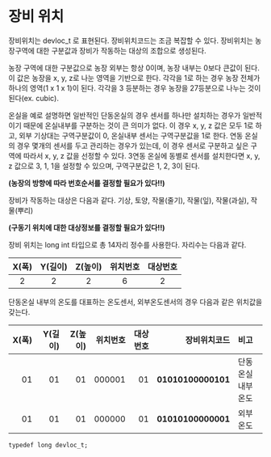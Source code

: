 # 장비 위치

장비위치는 devloc_t 로 표현된다. 장비위치코드는 조금 복잡할 수 있다. 장비위치는 농장구역에 대한 구분값과 장비가 작동하는 대상의 조합으로 생성된다.


농장 구역에 대한 구분값으로 농장 외부는 항상 0이며, 농장 내부는 0보다 큰값이 된다. 이 값은 농장을 x, y, z로 나눈 영역을 기반으로 한다. 각각을 1로 하는 경우 농장 전체가 하나의 영역(1 x 1 x 1)이 된다. 각각을 3 등분하는 경우 농장을 27등분으로 나누는 것이 된다(ex. cubic).


온실을 예로 설명하면 일반적인 단동온실의 경우 센서를 하나만 설치하는 경우가 일반적이기 때문에 온실내부를 구분하는 것이 큰 의미가 없다. 이 경우 x, y, z 값은 모두 1로 하고, 외부 기상대는 구역구분값이 0, 온실내부 센서는 구역구분값을 1로 한다. 연동 온실의 경우 몇개의 센서를 두고 관리하는 경우가 있는데, 이 경우 센서로 구분하고 싶은 구역에 따라서 x, y, z 값을 선정할 수 있다. 3연동 온실에 동별로 센서를 설치한다면 x, y, z 값으로 3, 1, 1을 설정할 수 있으며, 구역구분값은 1, 2, 3이 된다. 


**(농장의 방향에 따라 번호순서를 결정할 필요가 있다!!)**


장비가 작동하는 대상은 다음과 같다.
기상, 토양, 작물(줄기), 작물(잎), 작물(과실), 작물(뿌리)


**(구동기 위치에 대한 대상정보를 결정할 필요가 있다!!)**


장비 위치는 long int 타입으로 총 14자리 정수를 사용한다. 자리수는 다음과 같다.

| X(폭) | Y(길이) | Z(높이) | 위치번호 | 대상번호 |
|:--------:|:--------:|:--------:|:--------:|:--------:|
| 2 | 2 | 2 | 6 | 2|

단동온실 내부의 온도를 대표하는 온도센서, 외부온도센서의 경우 다음과 같은 위치값을 갖는다.

| X(폭) | Y(길이) | Z(높이) | 위치번호 | 대상번호 | **장비위치코드** | 비고 | 
|--------:|--------:|--------:|--------:|--------:|--------:|:--------|
| 01  | 01 | 01 | 000001 | 01| **01010100000101** | 단동온실내부온도 |
| 01  | 01 | 01 | 000000 | 01| **01010100000001** | 외부온도 |


```
typedef long devloc_t;
```
